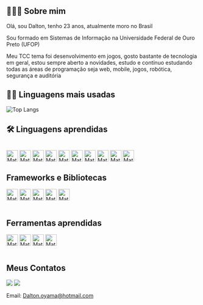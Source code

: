 ## 👨🏻‍💻 Sobre mim

Olá, sou Dalton, tenho 23 anos, atualmente moro no Brasil

Sou formado em Sistemas de Informação na Universidade Federal de Ouro Preto (UFOP)

Meu TCC tema foi desenvolvimento em jogos, gosto bastante de tecnologia em geral, estou sempre aberto a novidades, estudo e contínuo estudando todas as áreas de programação seja web, mobile, jogos, robótica, segurança e auditória

## 👨‍💻 Linguagens mais usadas
![Top Langs](https://github-readme-stats.vercel.app/api/top-langs/?username=Daltoonn&layout=compact)


<h2>🛠&nbsp;Linguagens aprendidas</h2>
<div style="display: inline_block"><br>
  <img align="center" alt="Mat-CS" height="30" src="https://img.shields.io/badge/c%23-%23239120.svg?style=for-the-badge&logo=csharp&logoColor=white">
  <img align="center" alt="Mat-CC" height="30" src="https://img.shields.io/badge/C%2B%2B-00599C?style=for-the-badge&logo=c%2B%2B&logoColor=white">
  <img align="center" alt="Mat-JA" height="30" src="https://img.shields.io/badge/Java-ED8B00?style=for-the-badge&logo=openjdk&logoColor=white">
  <img align="center" alt="Mat-PHP" height="30" src="https://img.shields.io/badge/PHP-777BB4?style=for-the-badge&logo=php&logoColor=white">
  <img align="center" alt="Mat-PY" height="30" src="https://img.shields.io/badge/Python-3776AB?style=for-the-badge&logo=python&logoColor=white">
  <img align="center" alt="Mat-Js" height="30" src="https://img.shields.io/badge/javascript-%23323330.svg?style=for-the-badge&logo=javascript&logoColor=%23F7DF1E">
  <img align="center" alt="Mat-Ts" height="30" src="https://img.shields.io/badge/TypeScript-007ACC?style=for-the-badge&logo=typescript&logoColor=white">
  <img align="center" alt="Mat-HTML" height="30" src="https://img.shields.io/badge/html5-%23E34F26.svg?style=for-the-badge&logo=html5&logoColor=white">
  <img align="center" alt="Mat-CSS" height="30" src="https://img.shields.io/badge/css3-%231572B6.svg?style=for-the-badge&logo=css3&logoColor=white">
  <img align="center" alt="Mat-Git" height="30" src="https://img.shields.io/badge/git-%23F05033.svg?style=for-the-badge&logo=git&logoColor=white">

</div>

<div style="display: inline_block"> <h2>Frameworks e Bibliotecas</h2>

  <img align="center" alt="Mat-RJS" height="30" src="https://img.shields.io/badge/react-%2320232a.svg?style=for-the-badge&logo=react&logoColor=%2361DAFB">
  <img align="center" alt="Mat-NJS" height="30" src="https://img.shields.io/badge/node.js-6DA55F?style=for-the-badge&logo=node.js&logoColor=white">
  <img align="center" alt="Mat-TAI" height="30" src="https://img.shields.io/badge/Tailwind_CSS-38B2AC?style=for-the-badge&logo=tailwind-css&logoColor=white">
  <img align="center" alt="Mat-BOT" height="30" src="https://img.shields.io/badge/Bootstrap-563D7C?style=for-the-badge&logo=bootstrap&logoColor=white">
  <img align="center" alt="Mat-FLA" height="30" src="https://img.shields.io/badge/Flask-000000?style=for-the-badge&logo=flask&logoColor=white">




</div>

<div style="display: inline_block"><br>  <h2>Ferramentas aprendidas</h2>
  <img align="center" alt="Mat-FIG" height="30" src="https://img.shields.io/badge/figma-%23F24E1E.svg?style=for-the-badge&logo=figma&logoColor=white">
  <img align="center" alt="Mat-UNI" height="30" src="https://img.shields.io/badge/Unity-100000?style=for-the-badge&logo=unity&logoColor=white">
  <img align="center" alt="Mat-MYL" height="30" src="https://img.shields.io/badge/MySQL-00000F?style=for-the-badge&logo=mysql&logoColor=white">
  <img align="center" alt="Mat-SQL" height="30" src="https://img.shields.io/badge/SQLite-07405E?style=for-the-badge&logo=sqlite&logoColor=white">



</div>  
<br>

 ## Meus Contatos
 
 <div> 
    <a href="https://www.instagram.com/daltiinn/" target="_blank"><img src="https://img.shields.io/badge/-Instagram-%23E4405F?style=for-the-badge&logo=instagram&logoColor=white" target="_blank"></a>
    <a href="https://www.linkedin.com/in/dalton-oyama-morais-9745842bb/" target="_blank"><img src="https://img.shields.io/badge/-LinkedIn-%230077B5?style=for-the-badge&logo=linkedin&logoColor=white" target="_blank"></a> 

  Email:  Dalton.oyama@hotmail.com
  </div>
  <br>
  <br>


##
 
</div>
